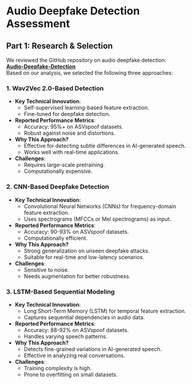 # Audio Deepfake Detection Assessment

## Part 1: Research & Selection

We reviewed the GitHub repository on audio deepfake detection:  
**[Audio-Deepfake-Detection](https://github.com/media-sec-lab/Audio-Deepfake-Detection)**  
Based on our analysis, we selected the following three approaches:

### **1. Wav2Vec 2.0-Based Detection**
- **Key Technical Innovation**:
  - Self-supervised learning-based feature extraction.
  - Fine-tuned for deepfake detection.
- **Reported Performance Metrics**:
  - Accuracy: 95%+ on ASVspoof datasets.
  - Robust against noise and distortions.
- **Why This Approach?**
  - Effective for detecting subtle differences in AI-generated speech.
  - Works well with real-time applications.
- **Challenges**:
  - Requires large-scale pretraining.
  - Computationally expensive.

### **2. CNN-Based Deepfake Detection**
- **Key Technical Innovation**:
  - Convolutional Neural Networks (CNNs) for frequency-domain feature extraction.
  - Uses spectrograms (MFCCs or Mel spectrograms) as input.
- **Reported Performance Metrics**:
  - Accuracy: 90-93% on ASVspoof datasets.
  - Computationally efficient.
- **Why This Approach?**
  - Strong generalization on unseen deepfake attacks.
  - Suitable for real-time and low-latency scenarios.
- **Challenges**:
  - Sensitive to noise.
  - Needs augmentation for better robustness.

### **3. LSTM-Based Sequential Modeling**
- **Key Technical Innovation**:
  - Long Short-Term Memory (LSTM) for temporal feature extraction.
  - Captures sequential dependencies in audio data.
- **Reported Performance Metrics**:
  - Accuracy: 88-92% on ASVspoof datasets.
  - Handles varying speech patterns.
- **Why This Approach?**
  - Detects fine-grained variations in AI-generated speech.
  - Effective in analyzing real conversations.
- **Challenges**:
  - Training complexity is high.
  - Prone to overfitting on small datasets.
